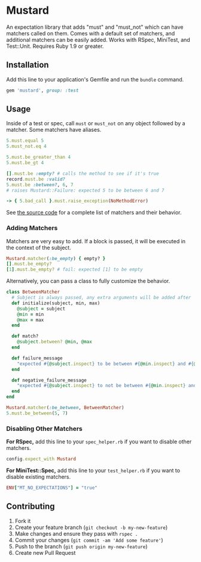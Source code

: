 # Mustard

An expectation library that adds "must" and "must_not" which can have matchers called on them. Comes with a default set of matchers, and additional matchers can be easily added. Works with RSpec, MiniTest, and Test::Unit. Requires Ruby 1.9 or greater.


## Installation

Add this line to your application's Gemfile and run the `bundle` command.

```ruby
gem 'mustard', group: :test
```


## Usage

Inside of a test or spec, call `must` or `must_not` on any object followed by a matcher. Some matchers have aliases.

```ruby
5.must.equal 5
5.must_not.eq 4

5.must.be_greater_than 4
5.must.be_gt 4

[].must.be :empty? # calls the method to see if it's true
record.must.be :valid?
5.must.be :between?, 6, 7
# raises Mustard::Failure: expected 5 to be between 6 and 7

-> { 5.bad_call }.must.raise_exception(NoMethodError)
```

See [the source code](https://github.com/ryanb/mustard/blob/master/lib/mustard.rb#L26) for a complete list of matchers and their behavior.


### Adding Matchers

Matchers are very easy to add. If a block is passed, it will be executed in the context of the subject.

```ruby
Mustard.matcher(:be_empty) { empty? }
[].must.be_empty?
[1].must.be_empty? # fail: expected [1] to be empty
```

Alternatively, you can pass a class to fully customize the behavior.

```ruby
class BetweenMatcher
  # Subject is always passed, any extra arguments will be added after
  def initialize(subject, min, max)
    @subject = subject
    @min = min
    @max = max
  end

  def match?
    @subject.between? @min, @max
  end

  def failure_message
    "expected #{@subject.inspect} to be between #{@min.inspect} and #{@max.inspect}."
  end

  def negative_failure_message
    "expected #{@subject.inspect} to not be between #{@min.inspect} and #{@max.inspect}."
  end
end

Mustard.matcher(:be_between, BetweenMatcher)
5.must.be_between(5, 7)
```


### Disabling Other Matchers

**For RSpec,** add this line to your `spec_helper.rb` if you want to disable other matchers.

```ruby
config.expect_with Mustard
```

**For MiniTest::Spec,** add this line to your `test_helper.rb` if you want to disable existing matchers.

```ruby
ENV["MT_NO_EXPECTATIONS"] = "true"
```


## Contributing

1. Fork it
2. Create your feature branch (`git checkout -b my-new-feature`)
3. Make changes and ensure they pass with `rspec .`
4. Commit your changes (`git commit -am 'Add some feature'`)
5. Push to the branch (`git push origin my-new-feature`)
6. Create new Pull Request
